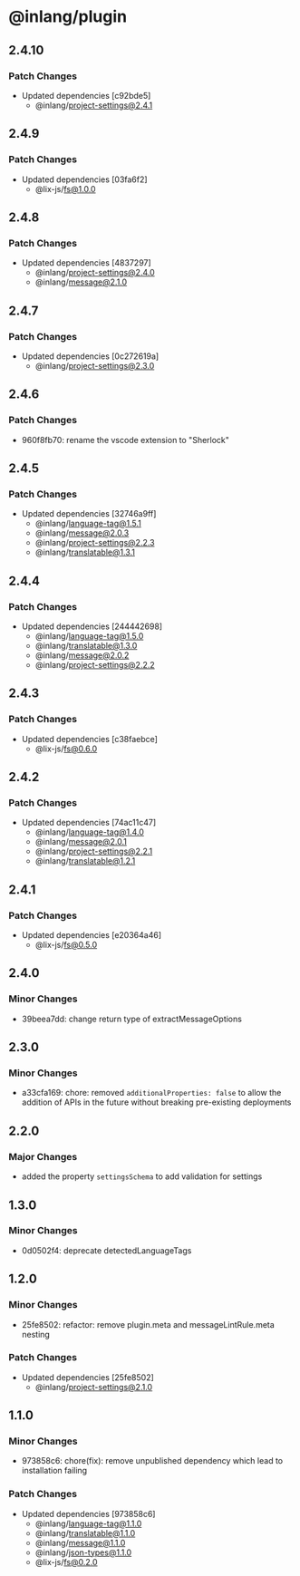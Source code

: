 # @inlang/plugin

## 2.4.10

### Patch Changes

- Updated dependencies [c92bde5]
  - @inlang/project-settings@2.4.1

## 2.4.9

### Patch Changes

- Updated dependencies [03fa6f2]
  - @lix-js/fs@1.0.0

## 2.4.8

### Patch Changes

- Updated dependencies [4837297]
  - @inlang/project-settings@2.4.0
  - @inlang/message@2.1.0

## 2.4.7

### Patch Changes

- Updated dependencies [0c272619a]
  - @inlang/project-settings@2.3.0

## 2.4.6

### Patch Changes

- 960f8fb70: rename the vscode extension to "Sherlock"

## 2.4.5

### Patch Changes

- Updated dependencies [32746a9ff]
  - @inlang/language-tag@1.5.1
  - @inlang/message@2.0.3
  - @inlang/project-settings@2.2.3
  - @inlang/translatable@1.3.1

## 2.4.4

### Patch Changes

- Updated dependencies [244442698]
  - @inlang/language-tag@1.5.0
  - @inlang/translatable@1.3.0
  - @inlang/message@2.0.2
  - @inlang/project-settings@2.2.2

## 2.4.3

### Patch Changes

- Updated dependencies [c38faebce]
  - @lix-js/fs@0.6.0

## 2.4.2

### Patch Changes

- Updated dependencies [74ac11c47]
  - @inlang/language-tag@1.4.0
  - @inlang/message@2.0.1
  - @inlang/project-settings@2.2.1
  - @inlang/translatable@1.2.1

## 2.4.1

### Patch Changes

- Updated dependencies [e20364a46]
  - @lix-js/fs@0.5.0

## 2.4.0

### Minor Changes

- 39beea7dd: change return type of extractMessageOptions

## 2.3.0

### Minor Changes

- a33cfa169: chore: removed `additionalProperties: false` to allow the addition of APIs in the future without breaking pre-existing deployments

## 2.2.0

### Major Changes

- added the property `settingsSchema` to add validation for settings

## 1.3.0

### Minor Changes

- 0d0502f4: deprecate detectedLanguageTags

## 1.2.0

### Minor Changes

- 25fe8502: refactor: remove plugin.meta and messageLintRule.meta nesting

### Patch Changes

- Updated dependencies [25fe8502]
  - @inlang/project-settings@2.1.0

## 1.1.0

### Minor Changes

- 973858c6: chore(fix): remove unpublished dependency which lead to installation failing

### Patch Changes

- Updated dependencies [973858c6]
  - @inlang/language-tag@1.1.0
  - @inlang/translatable@1.1.0
  - @inlang/message@1.1.0
  - @inlang/json-types@1.1.0
  - @lix-js/fs@0.2.0
